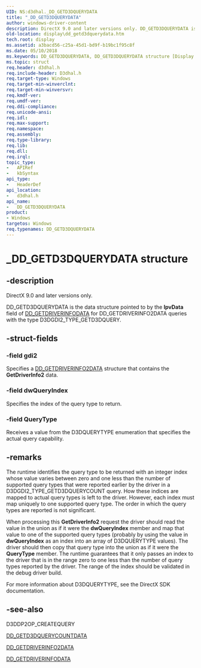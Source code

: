 ```yaml
---
UID: NS:d3dhal._DD_GETD3DQUERYDATA
title: "_DD_GETD3DQUERYDATA"
author: windows-driver-content
description: DirectX 9.0 and later versions only. DD_GETD3DQUERYDATA is the data structure pointed to by the lpvData field of DD_GETDRIVERINFODATA for DD_GETDRIVERINFO2DATA queries with the type D3DGDI2_TYPE_GETD3DQUERY.
old-location: display\dd_getd3dquerydata.htm
tech.root: display
ms.assetid: a3bacd56-c25a-45d1-bd9f-b19bc1f95c8f
ms.date: 05/10/2018
ms.keywords: DD_GETD3DQUERYDATA, DD_GETD3DQUERYDATA structure [Display Devices], _DD_GETD3DQUERYDATA, d3dhal/DD_GETD3DQUERYDATA, d3dstrct_ec5ab755-9f1e-4add-bcf1-73bcb01988e6.xml, display.dd_getd3dquerydata
ms.topic: struct
req.header: d3dhal.h
req.include-header: D3dhal.h
req.target-type: Windows
req.target-min-winverclnt: 
req.target-min-winversvr: 
req.kmdf-ver: 
req.umdf-ver: 
req.ddi-compliance: 
req.unicode-ansi: 
req.idl: 
req.max-support: 
req.namespace: 
req.assembly: 
req.type-library: 
req.lib: 
req.dll: 
req.irql: 
topic_type:
-	APIRef
-	kbSyntax
api_type:
-	HeaderDef
api_location:
-	d3dhal.h
api_name:
-	DD_GETD3DQUERYDATA
product:
- Windows
targetos: Windows
req.typenames: DD_GETD3DQUERYDATA
---
```


# _DD_GETD3DQUERYDATA structure


## -description



   DirectX 9.0 and later versions only.
   

DD_GETD3DQUERYDATA is the data structure pointed to by the <b>lpvData</b> field of <a href="https://msdn.microsoft.com/library/windows/hardware/ff551550">DD_GETDRIVERINFODATA</a> for DD_GETDRIVERINFO2DATA queries with the type D3DGDI2_TYPE_GETD3DQUERY.


## -struct-fields




### -field gdi2

Specifies a <a href="https://msdn.microsoft.com/library/windows/hardware/ff551548">DD_GETDRIVERINFO2DATA</a> structure that contains the <b>GetDriverInfo2</b> data.


### -field dwQueryIndex

Specifies the index of the query type to return.


### -field QueryType

Receives a value from the D3DQUERYTYPE enumeration that specifies the actual query capability.


## -remarks



The runtime identifies the query type to be returned with an integer index whose value varies between zero and one less than the number of supported query types that were reported earlier by the driver in a D3DGDI2_TYPE_GETD3DQUERYCOUNT query. How these indices are mapped to actual query types is left to the driver. However, each index must map uniquely to one supported query type. The order in which the query types are reported is not significant. 

When processing this <b>GetDriverInfo2</b> request the driver should read the value in the union as if it were the <b>dwQueryIndex</b> member and map that value to one of the supported query types (probably by using the value in <b>dwQueryIndex</b> as an index into an array of D3DQUERYTYPE values). The driver should then copy that query type into the union as if it were the <b>QueryType</b> member. The runtime guarantees that it only passes an index to the driver that is in the range zero to one less than the number of query types reported by the driver. The range of the index should be validated in the debug driver build.

For more information about D3DQUERYTYPE, see the DirectX SDK documentation.




## -see-also




D3DDP2OP_CREATEQUERY



<a href="https://msdn.microsoft.com/library/windows/hardware/ff551539">DD_GETD3DQUERYCOUNTDATA</a>



<a href="https://msdn.microsoft.com/library/windows/hardware/ff551548">DD_GETDRIVERINFO2DATA</a>



<a href="https://msdn.microsoft.com/library/windows/hardware/ff551550">DD_GETDRIVERINFODATA</a>
 

 

